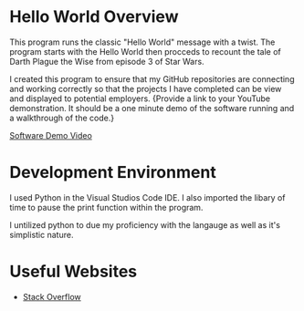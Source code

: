 # Hello World Overview
 
This program runs the classic "Hello World" message with a twist. The program starts with the Hello World then procceds to recount the tale of Darth Plague the Wise
from episode 3 of Star Wars. 

I created this program to ensure that my GitHub repositories are connecting and working correctly so that the projects I have completed can be view and displayed to 
potential employers. 
{Provide a link to your YouTube demonstration.  It should be a one minute demo of the software running and a walkthrough of the code.}

[Software Demo Video](https://youtu.be/QR5wgx29mOI)

# Development Environment

I used Python in the Visual Studios Code IDE. I also imported the libary of time to pause the print function within the program.

I untilized python to due my proficiency with the langauge as well as it's simplistic nature.

# Useful Websites
* [Stack Overflow](https://stackoverflow.com/questions/11552320/correct-way-to-pause-a-python-program)
